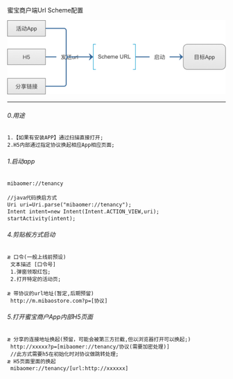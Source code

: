 蜜宝商户端Url Scheme配置

![images](/docs/images/url_scheme_start_type.png)

-------
###### 0.用途
```text
1.【如果有安装APP】通过扫描直接打开;
2.H5内部通过指定协议换起相应App相应页面;
```
###### 1.启动app
```text
mibaomer://tenancy

//java代码换启方式
Uri uri=Uri.parse("mibaomer://tenancy");  
Intent intent=new Intent(Intent.ACTION_VIEW,uri);  
startActivity(intent);
```
###### 4.剪贴板方式启动
```text
æ 口令(一般上线前预设)
 文本描述 [口令号]
 1.弹窗领取红包;
 2.打开特定的活动页;

æ 带协议的url地址(暂定,后期预留)
 http://m.mibaostore.com?p=[协议]
```
###### 5.打开蜜宝商户App内部H5页面
```text
æ 分享的连接地址换起(预留，可能会被第三方拦截,但以浏览器打开可以换起;)
 http://xxxxx?p=[mibaomer://tenancy/协议(需要加密处理)]
 //此方式需要h5在初始化时对协议做跳转处理;
æ H5页面里面的换起
 mibaomer://tenancy/[url:http://xxxxxx]
```